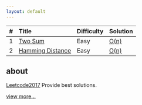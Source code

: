 ```yaml
---
layout: default
---
```



| #          | Title                                                          | Difficulty | Solution         |
|:-----------|:---------------------------------------------------------------|:-----------|:-----------------|
| 1          | [Two Sum](https://leetcode.com/problems/two-sum/#/description) | Easy       |[O(n)](2016/06/13/two-sum)|
| 2          | [Hamming Distance](https://leetcode.com/problems/hamming-distance/#/description) | Easy       |[O(n)](2015/11/15/hamming-distance)|

<div class="home">
	<section>
		<h2 class="smallcap">about</h2>
		<p><a href="https://leetcoder2017.github.io/leetcode/">Leetcode2017</a> Provide best solutions. </p>
		<p><a href="{{ "/archives/" | prepend: site.baseurl }}">view more...</a></p>
	</section>
</div>